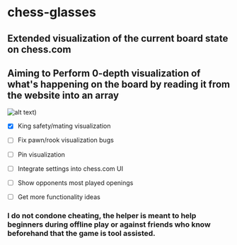 # chess-glasses
## Extended visualization of the current board state on chess.com 

## Aiming to Perform 0-depth visualization of what's happening on the board by reading it from the website into an array
![alt text](https://i.ibb.co/CvTHcTn/Board-Save.png))

 * [x] King safety/mating visualization
 * [ ] Fix pawn/rook visualization bugs
 * [ ] Pin visualization
 * [ ] Integrate settings into chess.com UI
 * [ ] Show opponents most played openings
 * [ ] Get more functionality ideas



### I do not condone cheating, the helper is meant to help beginners during offline play or against friends who know beforehand that the game is tool assisted.
